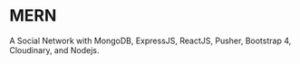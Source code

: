 # MERN
A Social Network with MongoDB, ExpressJS, ReactJS, Pusher, Bootstrap 4, Cloudinary, and Nodejs.
